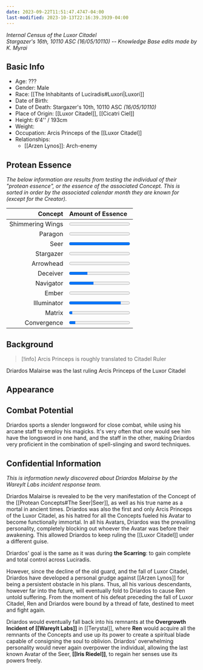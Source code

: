 ```yaml
---
date: 2023-09-22T11:51:47.4747-04:00
last-modified: 2023-10-13T22:16:39.3939-04:00
---
```

*Internal Census of the Luxor Citadel*  
*Stargazer's 16th, 10110 ASC (16/05/10110) -- Knowledge Base edits made by K. Myrai*
## Basic Info
- Age: ???
- Gender: Male
- Race: [[The Inhabitants of Luciradis#Luxori|Luxori]]
- Date of Birth:
- Date of Death: Stargazer's 10th, 10110 ASC *(16/05/10110)*
- Place of Origin: [[Luxor Citadel]], [[Cicatri Ciel]]
- Height: 6'4'' / 193cm
- Weight:
- Occupation: Arcis Princeps of the [[Luxor Citadel]]
- Relationships:
	- [[Arzen Lynos]]: Arch-enemy

## Protean Essence

*The below information are results from testing the individual of their "protean essence", or the essence of the associated Concept. This is sorted in order by the associated calendar month they are known for (except for the Creator).*

|      **Concept** | **Amount of Essence**                       |
| ----------------:|:------------------------------------------- |
| Shimmering Wings | <progress value="0" max="100"></progress>   |
|          Paragon | <progress value="0" max="100"></progress>  |
|             Seer | <progress value="100" max="100"></progress> |
|        Stargazer | <progress value="0" max="100"></progress>   |
|        Arrowhead | <progress value="0" max="100"></progress>   |
|         Deceiver | <progress value="30" max="100"></progress>  |
|        Navigator | <progress value="40" max="100"></progress>   |
|            Ember | <progress value="0" max="100"></progress>   |
|      Illuminator | <progress value="85" max="100"></progress>  |
|           Matrix | <progress value="5" max="100"></progress>   |
|      Convergence | <progress value="10" max="100"></progress>  |

## Background

> [!info] Arcis Princeps is roughly translated to Citadel Ruler

Driardos Malairse was the last ruling Arcis Princeps of the Luxor Citadel


## Appearance


## Combat Potential

Driardos sports a slender longsword for close combat, while using his arcane staff to employ his magicks. It's very often that one would see him have the longsword in one hand, and the staff in the other, making Driardos very proficient in the combination of  spell-slinging and sword techniques.

## Confidential Information
*This is information newly discovered about Driardos Malairse by the Wareylt Labs incident response team.*

Driardos Malairse is revealed to be the very manifestation of the Concept of the [[Protean Concepts#The Seer|Seer]], as well as his true name as a mortal in ancient times. Driardos was also the first and only Arcis Princeps of the Luxor Citadel, as his hatred for all the Concepts fueled his Avatar to become functionally immortal. In all his Avatars, Driardos was the prevailing personality, completely blocking out whoever the Avatar was before their awakening. This allowed Driardos to keep ruling the [[Luxor Citadel]] under a different guise.

Driardos' goal is the same as it was during **the Scarring**: to gain complete and total control across Luciradis.

However, since the decline of the old guard, and the fall of Luxor Citadel, Driardos have developed a personal grudge against [[Arzen Lynos]] for being a persistent obstacle in his plans. Thus, all his various descendants, however far into the future, will eventually fold to Driardos to cause Ren untold suffering. From the moment of his defeat preceding the fall of Luxor Citadel, Ren and Driardos were bound by a thread of fate, destined to meet and fight again.

Driardos would eventually fall back into his remnants at the **Overgrowth Incident of [[Wareylt Labs]]** in [[Terystal]], where **Ren** would acquire all the remnants of the Concepts and use up its power to create a spiritual blade capable of consigning the soul to oblivion. Driardos' overwhelming personality would never again overpower the individual, allowing the last known Avatar of the Seer, **[[Iris Riedel]]**, to regain her senses use its powers freely.